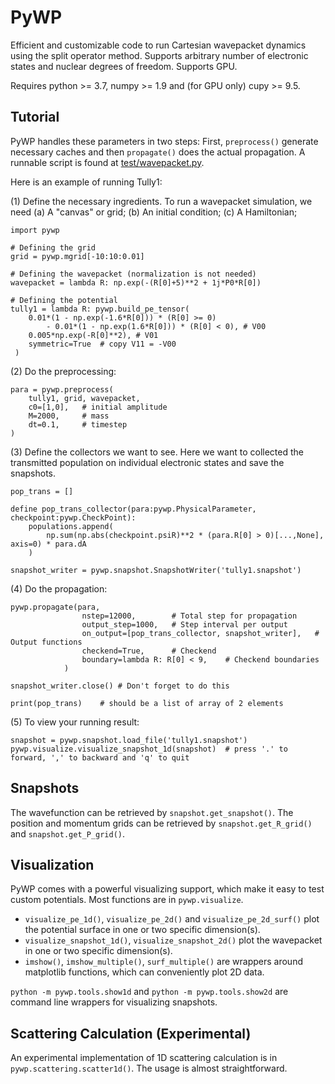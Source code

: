 
PyWP
===

Efficient and customizable code to run Cartesian wavepacket dynamics using the split operator method. Supports arbitrary number of electronic states and nuclear degrees of freedom. Supports GPU.

Requires python >= 3.7, numpy >= 1.9 and (for GPU only) cupy >= 9.5.

## Tutorial

PyWP handles these parameters in two steps: First, `preprocess()` generate necessary caches and then `propagate()` does the actual propagation. A runnable script is found at [test/wavepacket.py](test/wavepacket.py).

Here is an example of running Tully1:

(1) Define the necessary ingredients. To run a wavepacket simulation, we need (a) A "canvas" or grid; (b) An initial condition; (c) A Hamiltonian;
 
    import pywp

    # Defining the grid
    grid = pywp.mgrid[-10:10:0.01]

    # Defining the wavepacket (normalization is not needed)
    wavepacket = lambda R: np.exp(-(R[0]+5)**2 + 1j*P0*R[0])
    
    # Defining the potential
    tully1 = lambda R: pywp.build_pe_tensor(
        0.01*(1 - np.exp(-1.6*R[0])) * (R[0] >= 0) 
            - 0.01*(1 - np.exp(1.6*R[0])) * (R[0] < 0), # V00
        0.005*np.exp(-R[0]**2), # V01
        symmetric=True  # copy V11 = -V00
     )
    
(2) Do the preprocessing:

    para = pywp.preprocess(
        tully1, grid, wavepacket, 
        c0=[1,0],   # initial amplitude
        M=2000,     # mass
        dt=0.1,     # timestep
    )


(3) Define the collectors we want to see. Here we want to collected the transmitted population on individual electronic states and save the snapshots.

    pop_trans = []

    define pop_trans_collector(para:pywp.PhysicalParameter, checkpoint:pywp.CheckPoint):
        populations.append(
            np.sum(np.abs(checkpoint.psiR)**2 * (para.R[0] > 0)[...,None], axis=0) * para.dA
        )

    snapshot_writer = pywp.snapshot.SnapshotWriter('tully1.snapshot')

(4) Do the propagation:

    pywp.propagate(para, 
                    nstep=12000,        # Total step for propagation
                    output_step=1000,   # Step interval per output
                    on_output=[pop_trans_collector, snapshot_writer],   # Output functions
                    checkend=True,      # Checkend
                    boundary=lambda R: R[0] < 9,    # Checkend boundaries
                )

    snapshot_writer.close() # Don't forget to do this

    print(pop_trans)    # should be a list of array of 2 elements

(5) To view your running result:

    snapshot = pywp.snapshot.load_file('tully1.snapshot')
    pywp.visualize.visualize_snapshot_1d(snapshot)  # press '.' to forward, ',' to backward and 'q' to quit


## Snapshots

The wavefunction can be retrieved by `snapshot.get_snapshot()`. The position and momentum grids can be retrieved by `snapshot.get_R_grid()` and `snapshot.get_P_grid()`.

## Visualization

PyWP comes with a powerful visualizing support, which make it easy to test custom potentials. Most functions are in `pywp.visualize`.

- `visualize_pe_1d()`, `visualize_pe_2d()` and `visualize_pe_2d_surf()` plot the potential surface in one or two specific dimension(s).
- `visualize_snapshot_1d()`, `visualize_snapshot_2d()` plot the wavepacket in one or two specific dimension(s).
- `imshow()`, `imshow_multiple()`, `surf_multiple()` are wrappers around matplotlib functions, which can conveniently plot 2D data.

`python -m pywp.tools.show1d` and `python -m pywp.tools.show2d` are command line wrappers for visualizing snapshots.


## Scattering Calculation (Experimental)

An experimental implementation of 1D scattering calculation is in `pywp.scattering.scatter1d()`. The usage is almost straightforward.